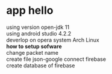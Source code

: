  # app hello  
  using version open-jdk 11  
  using android  studio 4.2.2  
  deverlop on opera system Arch Linux  
 <b> how to setup sofware  </b></br>
  change packet name  
  create file json-google connect firebase  
  create database of firebase 
  
